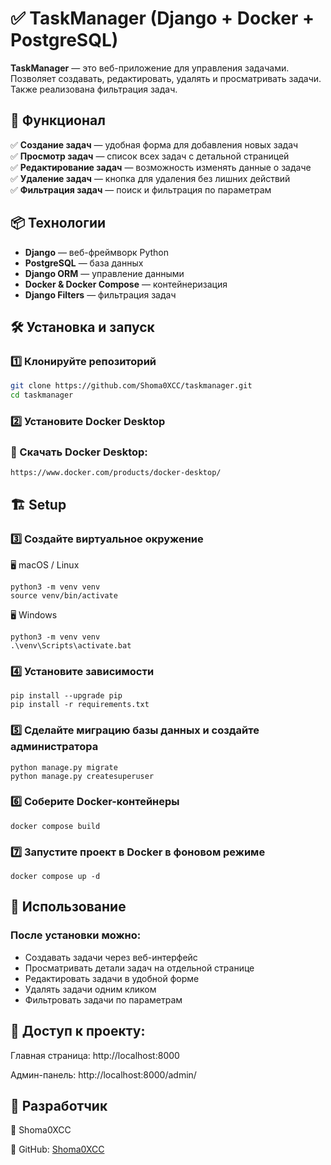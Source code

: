 # ✅ TaskManager (Django + Docker + PostgreSQL)

**TaskManager** — это веб-приложение для управления задачами. Позволяет создавать, редактировать, удалять и просматривать задачи. Также реализована фильтрация задач.

## 🚀 Функционал  

✅ **Создание задач** — удобная форма для добавления новых задач  
✅ **Просмотр задач** — список всех задач с детальной страницей  
✅ **Редактирование задач** — возможность изменять данные о задаче  
✅ **Удаление задач** — кнопка для удаления без лишних действий  
✅ **Фильтрация задач** — поиск и фильтрация по параметрам  

## 📦 Технологии  

- **Django** — веб-фреймворк Python  
- **PostgreSQL** — база данных  
- **Django ORM** — управление данными  
- **Docker & Docker Compose** — контейнеризация  
- **Django Filters** — фильтрация задач  

## 🛠 Установка и запуск  

### 1️⃣ Клонируйте репозиторий  


```bash
git clone https://github.com/Shoma0XCC/taskmanager.git
cd taskmanager
```

### 2️⃣ Установите Docker Desktop

### 🔗 Скачать Docker Desktop:


```
https://www.docker.com/products/docker-desktop/
```


## 🏗 Setup

### 3️⃣ Создайте виртуальное окружение

🖥️ macOS / Linux

```
python3 -m venv venv
source venv/bin/activate
```

🖥️ Windows

```
python3 -m venv venv
.\venv\Scripts\activate.bat
```

### 4️⃣ Установите зависимости

```
pip install --upgrade pip
pip install -r requirements.txt
```

### 5️⃣ Сделайте миграцию базы данных и создайте администратора

```
python manage.py migrate
python manage.py createsuperuser
```

### 6️⃣ Соберите Docker-контейнеры

```
docker compose build
```

### 7️⃣ Запустите проект в Docker в фоновом режиме

```
docker compose up -d
```


## 📝 **Использование**

### После установки можно:

- Создавать задачи через веб-интерфейс
- Просматривать детали задач на отдельной странице
- Редактировать задачи в удобной форме
- Удалять задачи одним кликом
- Фильтровать задачи по параметрам
  
## 🔗 **Доступ к проекту:**

Главная страница: http://localhost:8000

Админ-панель: http://localhost:8000/admin/

## 📝 **Разработчик**
👤 Shoma0XCC

🔗 GitHub: [Shoma0XCC](https://github.com/Shoma0XCC)
